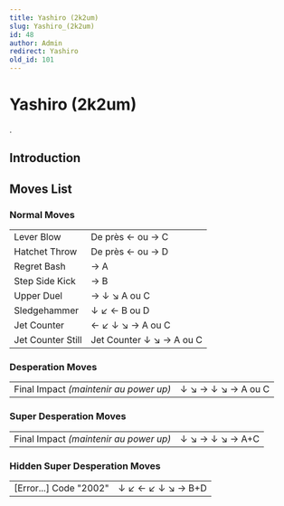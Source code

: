 ```yaml
---
title: Yashiro (2k2um)
slug: Yashiro_(2k2um)
id: 48
author: Admin
redirect: Yashiro
old_id: 101
---
```


# Yashiro (2k2um)

.

## Introduction

## Moves List

### Normal Moves

|                   |                          |
|-------------------|--------------------------|
| Lever Blow        | De près ← ou → C         |
| Hatchet Throw     | De près ← ou → D         |
| Regret Bash       | → A                      |
| Step Side Kick    | → B                      |
| Upper Duel        | → ↓ ↘ A ou C             |
| Sledgehammer      | ↓ ↙ ← B ou D             |
| Jet Counter       | ← ↙ ↓ ↘ → A ou C         |
| Jet Counter Still | Jet Counter ↓ ↘ → A ou C |

### Desperation Moves

|                                        |                    |
|----------------------------------------|--------------------|
| Final Impact *(maintenir au power up)* | ↓ ↘ → ↓ ↘ → A ou C |

### Super Desperation Moves

|                                        |                 |
|----------------------------------------|-----------------|
| Final Impact *(maintenir au power up)* | ↓ ↘ → ↓ ↘ → A+C |

### Hidden Super Desperation Moves

|                          |                   |
|--------------------------|-------------------|
| \[Error...\] Code "2002" | ↓ ↙ ← ↙ ↓ ↘ → B+D |
